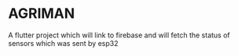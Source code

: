 # AGRIMAN

A flutter project which will link to firebase and will fetch the status of sensors which was sent by esp32

